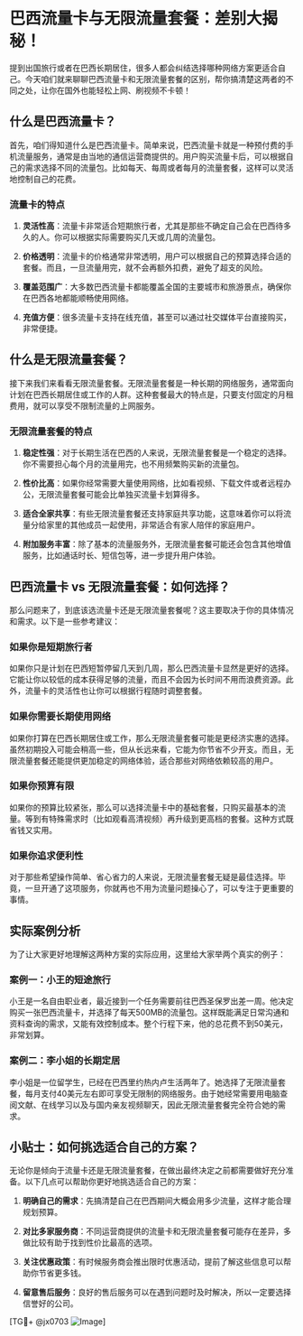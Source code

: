 # 巴西流量卡与无限流量套餐：差别大揭秘！

提到出国旅行或者在巴西长期居住，很多人都会纠结选择哪种网络方案更适合自己。今天咱们就来聊聊巴西流量卡和无限流量套餐的区别，帮你搞清楚这两者的不同之处，让你在国外也能轻松上网、刷视频不卡顿！

## 什么是巴西流量卡？

首先，咱们得知道什么是巴西流量卡。简单来说，巴西流量卡就是一种预付费的手机流量服务，通常是由当地的通信运营商提供的。用户购买流量卡后，可以根据自己的需求选择不同的流量包。比如每天、每周或者每月的流量套餐，这样可以灵活地控制自己的花费。

### 流量卡的特点

1. **灵活性高**：流量卡非常适合短期旅行者，尤其是那些不确定自己会在巴西待多久的人。你可以根据实际需要购买几天或几周的流量包。
   
2. **价格透明**：流量卡的价格通常非常透明，用户可以根据自己的预算选择合适的套餐。而且，一旦流量用完，就不会再额外扣费，避免了超支的风险。

3. **覆盖范围广**：大多数巴西流量卡都能覆盖全国的主要城市和旅游景点，确保你在巴西各地都能顺畅使用网络。

4. **充值方便**：很多流量卡支持在线充值，甚至可以通过社交媒体平台直接购买，非常便捷。

## 什么是无限流量套餐？

接下来我们来看看无限流量套餐。无限流量套餐是一种长期的网络服务，通常面向计划在巴西长期居住或工作的人群。这种套餐最大的特点是，只要支付固定的月租费用，就可以享受不限制流量的上网服务。

### 无限流量套餐的特点

1. **稳定性强**：对于长期生活在巴西的人来说，无限流量套餐是一个稳定的选择。你不需要担心每个月的流量用完，也不用频繁购买新的流量包。

2. **性价比高**：如果你经常需要大量使用网络，比如看视频、下载文件或者远程办公，无限流量套餐可能会比单独买流量卡划算得多。

3. **适合全家共享**：有些无限流量套餐还支持家庭共享功能，这意味着你可以将流量分给家里的其他成员一起使用，非常适合有家人陪伴的家庭用户。

4. **附加服务丰富**：除了基本的流量服务外，无限流量套餐可能还会包含其他增值服务，比如通话时长、短信包等，进一步提升用户体验。

## 巴西流量卡 vs 无限流量套餐：如何选择？

那么问题来了，到底该选流量卡还是无限流量套餐呢？这主要取决于你的具体情况和需求。以下是一些参考建议：

### 如果你是短期旅行者

如果你只是计划在巴西短暂停留几天到几周，那么巴西流量卡显然是更好的选择。它能让你以较低的成本获得足够的流量，而且不会因为长时间不用而浪费资源。此外，流量卡的灵活性也让你可以根据行程随时调整套餐。

### 如果你需要长期使用网络

如果你打算在巴西长期居住或工作，那么无限流量套餐可能是更经济实惠的选择。虽然初期投入可能会稍高一些，但从长远来看，它能为你节省不少开支。而且，无限流量套餐还能提供更加稳定的网络体验，适合那些对网络依赖较高的用户。

### 如果你预算有限

如果你的预算比较紧张，那么可以选择流量卡中的基础套餐，只购买最基本的流量。等到有特殊需求时（比如观看高清视频）再升级到更高档的套餐。这种方式既省钱又实用。

### 如果你追求便利性

对于那些希望操作简单、省心省力的人来说，无限流量套餐无疑是最佳选择。毕竟，一旦开通了这项服务，你就再也不用为流量问题操心了，可以专注于更重要的事情。

## 实际案例分析

为了让大家更好地理解这两种方案的实际应用，这里给大家举两个真实的例子：

### 案例一：小王的短途旅行

小王是一名自由职业者，最近接到一个任务需要前往巴西圣保罗出差一周。他决定购买一张巴西流量卡，并选择了每天500MB的流量包。这样既能满足日常沟通和资料查询的需求，又能有效控制成本。整个行程下来，他的总花费不到50美元，非常划算。

### 案例二：李小姐的长期定居

李小姐是一位留学生，已经在巴西里约热内卢生活两年了。她选择了无限流量套餐，每月支付40美元左右即可享受无限制的网络服务。由于她经常需要用电脑查阅文献、在线学习以及与国内亲友视频聊天，因此无限流量套餐完全符合她的需求。

## 小贴士：如何挑选适合自己的方案？

无论你是倾向于流量卡还是无限流量套餐，在做出最终决定之前都需要做好充分准备。以下几点可以帮助你更好地挑选适合自己的方案：

1. **明确自己的需求**：先搞清楚自己在巴西期间大概会用多少流量，这样才能合理规划预算。

2. **对比多家服务商**：不同运营商提供的流量卡和无限流量套餐可能存在差异，多做比较有助于找到性价比最高的选项。

3. **关注优惠政策**：有时候服务商会推出限时优惠活动，提前了解这些信息可以帮助你节省更多钱。

4. **留意售后服务**：良好的售后服务可以在遇到问题时及时解决，所以一定要选择信誉好的公司。

[TG💪+ @jx0703 ![Image](https://github.com/user-attachments/assets/dbca1d08-cadb-493c-b0ec-ad6f7a83f270)]